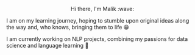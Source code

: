 <p style="text-align: center;"> Hi there, I'm Malik :wave: </p>

I am on my learning journey, hoping to stumble upon original ideas along the way and, who knows, bringing them to life :grin:  

I am currently working on NLP projects, combining my passions for data science and language learning :book:





<!--
**malik-tzk/malik-tzk** is a ✨ _special_ ✨ repository because its `README.md` (this file) appears on your GitHub profile.

Here are some ideas to get you started:

- 🔭 I’m currently working on ...
- 🌱 I’m currently learning ...
- 👯 I’m looking to collaborate on ...
- 🤔 I’m looking for help with ...
- 💬 Ask me about ...
- 📫 How to reach me: ...
- 😄 Pronouns: ...
- ⚡ Fun fact: ...
-->
